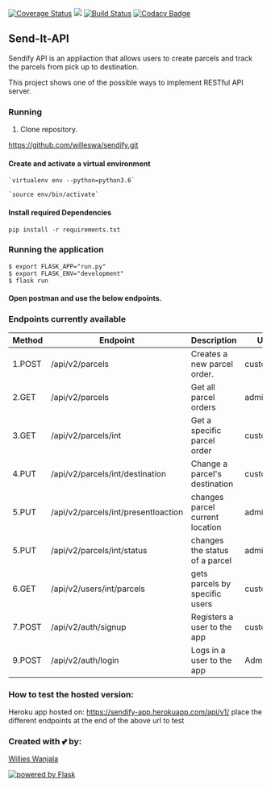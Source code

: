 [![Coverage Status](https://coveralls.io/repos/github/willeswa/sendify/badge.svg?branch=develop)](https://coveralls.io/github/willeswa/sendify?branch=develop)  <a href="https://codeclimate.com/github/willeswa/sendify/maintainability"><img src="https://api.codeclimate.com/v1/badges/b4e642ff7cf263b084d6/maintainability" /></a>  [![Build Status](https://travis-ci.com/willeswa/sendify.svg?branch=develop)](https://travis-ci.com/willeswa/sendify)  [![Codacy Badge](https://api.codacy.com/project/badge/Grade/b7c3c5956d48430590caf3875d257d26)](https://www.codacy.com/app/willeswa/sendify?utm_source=github.com&amp;utm_medium=referral&amp;utm_content=willeswa/sendify&amp;utm_campaign=Badge_Grade)
## Send-It-API
Sendify API is an appliaction that allows users to create parcels and track the parcels from pick up to destination.

This project shows one of the possible ways to implement RESTful API server.

### Running 

1. Clone repository.

https://github.com/willeswa/sendify.git

#### Create and activate a virtual environment

    `virtualenv env --python=python3.6`

    `source env/bin/activate`

#### Install required Dependencies

    pip install -r requirements.txt

### Running the application

```
$ export FLASK_APP="run.py"
$ export FLASK_ENV="development"
$ flask run
```

#### Open postman and use the below endpoints.


### Endpoints currently available

| Method    | Endpoint                              | Description                           | User-type         |
| --------- | ------------------------------------- |-------------------------------------- | ----------------- |
|1.POST     | /api/v2/parcels                       | Creates a new parcel order.           | customers         |
|2.GET      | /api/v2/parcels                       | Get all parcel orders                 | admin             |
|3.GET      | /api/v2/parcels/int                   | Get a specific parcel order           | customers/admin   |
|4.PUT      | /api/v2/parcels/int/destination       | Change a parcel's destination         | customers         |
|5.PUT      | /api/v2/parcels/int/presentloaction   | changes parcel current location       | admin             |
|5.PUT      | /api/v2/parcels/int/status            | changes the status of a parcel        | admin             |
|6.GET      | /api/v2/users/int/parcels             | gets parcels by specific users        | customer          |
|7.POST     | /api/v2/auth/signup                   | Registers a user to the app           | customers         |
|9.POST     | /api/v2/auth/login                    | Logs in a user to the app             | Admin/customer    |  

### How to test the hosted version:
Heroku app hosted on: 
https://sendify-app.herokuapp.com/api/v1/
place the different endpoints at the end of the above url to test


### Created with :two_hearts: by:
<a href='https://github.com/willeswa'>Willies Wanjala</a>

<a href="http://flask.pocoo.org/"><img
   src="http://flask.pocoo.org/static/badges/powered-by-flask-s.png"
   border="0"
   alt="powered by Flask"
   title="powered by Flask"></a>
